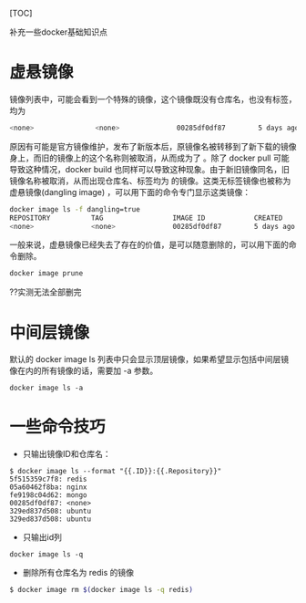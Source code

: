 [TOC]

补充一些docker基础知识点


# 虚悬镜像
镜像列表中，可能会看到一个特殊的镜像，这个镜像既没有仓库名，也没有标签，均为
```bash
<none>               <none>              00285df0df87        5 days ago          342 MB
```
原因有可能是官方镜像维护，发布了新版本后，原镜像名被转移到了新下载的镜像身上，而旧的镜像上的这个名称则被取消，从而成为了 <none>。除了 docker pull 可能导致这种情况，docker build 也同样可以导致这种现象。由于新旧镜像同名，旧镜像名称被取消，从而出现仓库名、标签均为 <none> 的镜像。这类无标签镜像也被称为 虚悬镜像(dangling image) ，可以用下面的命令专门显示这类镜像：
```bash
docker image ls -f dangling=true
REPOSITORY          TAG                 IMAGE ID            CREATED             SIZE
<none>              <none>              00285df0df87        5 days ago          342 MB
```

一般来说，虚悬镜像已经失去了存在的价值，是可以随意删除的，可以用下面的命令删除。
```bash
docker image prune
```
??实测无法全部删完


# 中间层镜像
默认的 docker image ls 列表中只会显示顶层镜像，如果希望显示包括中间层镜像在内的所有镜像的话，需要加 -a 参数。
```
docker image ls -a
```

# 一些命令技巧
- 只输出镜像ID和仓库名：
```
$ docker image ls --format "{{.ID}}:{{.Repository}}"
5f515359c7f8: redis
05a60462f8ba: nginx
fe9198c04d62: mongo
00285df0df87: <none>
329ed837d508: ubuntu
329ed837d508: ubuntu
```
- 只输出id列
```
docker image ls -q
```

- 删除所有仓库名为 redis 的镜像
```bash
$ docker image rm $(docker image ls -q redis)
```

